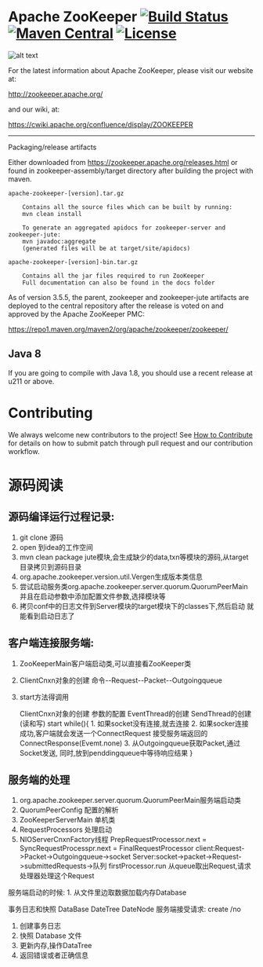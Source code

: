 # Apache ZooKeeper [![Build Status](https://travis-ci.org/apache/zookeeper.svg?branch=master)](https://travis-ci.org/apache/zookeeper) [![Maven Central](https://img.shields.io/maven-central/v/org.apache.zookeeper/zookeeper)](https://zookeeper.apache.org/releases.html) [![License](https://img.shields.io/github/license/apache/zookeeper)](https://github.com/apache/zookeeper/blob/master/LICENSE.txt)
![alt text](https://zookeeper.apache.org/images/zookeeper_small.gif "ZooKeeper")

For the latest information about Apache ZooKeeper, please visit our website at:

   http://zookeeper.apache.org/

and our wiki, at:

   https://cwiki.apache.org/confluence/display/ZOOKEEPER

---------------------------
Packaging/release artifacts

Either downloaded from https://zookeeper.apache.org/releases.html or
found in zookeeper-assembly/target directory after building the project with maven.

    apache-zookeeper-[version].tar.gz

        Contains all the source files which can be built by running:
        mvn clean install

        To generate an aggregated apidocs for zookeeper-server and zookeeper-jute:
        mvn javadoc:aggregate
        (generated files will be at target/site/apidocs)

    apache-zookeeper-[version]-bin.tar.gz

        Contains all the jar files required to run ZooKeeper
        Full documentation can also be found in the docs folder

As of version 3.5.5, the parent, zookeeper and zookeeper-jute artifacts
are deployed to the central repository after the release
is voted on and approved by the Apache ZooKeeper PMC:

  https://repo1.maven.org/maven2/org/apache/zookeeper/zookeeper/

## Java 8

If you are going to compile with Java 1.8, you should use a
recent release at u211 or above.

# Contributing
We always welcome new contributors to the project! See [How to Contribute](https://cwiki.apache.org/confluence/display/ZOOKEEPER/HowToContribute) for details on how to submit patch through pull request and our contribution workflow.

# 源码阅读

## 源码编译运行过程记录:
1. git clone 源码
2. open 到idea的工作空间
3. mvn clean package jute模块,会生成缺少的data,txn等模块的源码,从target目录拷贝到源码目录
4. org.apache.zookeeper.version.util.Vergen生成版本类信息
5. 尝试启动服务类org.apache.zookeeper.server.quorum.QuorumPeerMain
   并且在启动参数中添加配置文件参数,选择模块等
6. 拷贝conf中的日志文件到Server模块的target模块下的classes下,然后启动
   就能看到启动日志了
   
   
## 客户端连接服务端:
1. ZooKeeperMain客户端启动类,可以直接看ZooKeeper类
2. ClientCnxn对象的创建
   命令--Request--Packet--Outgoingqueue
3. start方法得调用

   ClientCnxn对象的创建
      参数的配置
      EventThread的创建
      SendThread的创建(读和写)
    start
      while(){
        1. 如果socket没有连接,就去连接
        2. 如果socker连接成功,客户端就会发送一个ConnectRequest
           接受服务端返回的ConnectResponse(Evemt.none)
        3. 从Outgoingqueue获取Packet,通过Socket发送,
           同时,放到penddingqueue中等待响应结果
      }
## 服务端的处理
1. org.apache.zookeeper.server.quorum.QuorumPeerMain服务端启动类
2. QuorumPeerConfig 配置的解析
3. ZooKeeperServerMain 单机类
4. RequestProcessors 处理启动
5. NIOServerCnxnFactory线程
   PrepRequestProcessor.next = SyncRequestProcesspr.next = 
   FinalRequestProcessor
   client:Request->Packet->Outgoingqueue->socket
   Server:socket->packet->Request->submittedRequests->队列
   firstProcessor.run 从queue取出Request,请求处理器处理这个Request

服务端启动的时候:
    1. 从文件里边取数据加载内存Database
   
事务日志和快照
DataBase
  DateTree
    DateNode
服务端接受请求:
create /no
   1. 创建事务日志
   2. 快照 Database 文件
   3. 更新内存,操作DataTree
   4. 返回错误或者正确信息

